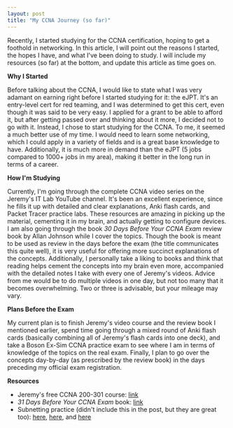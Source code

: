 ```yaml
---
layout: post
title: "My CCNA Journey (so far)"
---
```


Recently, I started studying for the CCNA certification, hoping to get a foothold in networking. In this article, I will point out the reasons I started, the hopes I have, and what I've been doing to study. I will include my resources (so far) at the bottom, and update this article as time goes on. 

**Why I Started**

Before talking about the CCNA, I would like to state what I was very adamant on earning right before I started studying for it: the eJPT. It's an entry-level cert for red teaming, and I was determined to get this cert, even though it was said to be very easy. I applied for a grant to be able to afford it, but after getting passed over and thinking about it more, I decided not to go with it. Instead, I chose to start studying for the CCNA. To me, it seemed a much better use of my time. I would need to learn some networking, which I could apply in a variety of fields and is a great base knowledge to have. Additionally, it is much more in demand than the eJPT (5 jobs compared to 1000+ jobs in my area), making it better in the long run in terms of a career. 

**How I'm Studying**

Currently, I'm going through the complete CCNA video series on the Jeremy's IT Lab YouTube channel. It's been an excellent experience, since he fills it up with detailed and clear explanations, Anki flash cards, and Packet Tracer practice labs. These resources are amazing in picking up the material, cementing it in my brain, and actually getting to configure devices. I am also going through the book *30 Days Before Your CCNA Exam* review book by Allan Johnson while I cover the topics. Though the book is meant to be used as review in the days before the exam (the title communicates this quite well), it is very useful for offering more succinct explanations of the concepts. Additionally, I personally take a liking to books and think that reading helps cement the concepts into my brain even more, accompanied with the detailed notes I take with every one of Jeremy's videos. Advice from me would be to do multiple videos in one day, but not too many that it becomes overwhelming. Two or three is advisable, but your mileage may vary. 

**Plans Before the Exam**

My current plan is to finish Jeremy's video course and the review book I mentioned earlier, spend time going through a mixed round of Anki flash cards (basically combining all of Jeremy's flash cards into one deck), and take a Boson Ex-Sim CCNA practice exam to see where I am in terms of knowledge of the topics on the real exam. Finally, I plan to go over the concepts day-by-day (as prescribed by the review book) in the days preceding my official exam registration.

**Resources**

* Jeremy's free CCNA 200-301 course: [link](https://yewtu.be/channel/UC0Q7Hlz75NYhYAuq6O0fqHw)
* *31 Days Before Your CCNA Exam* book: [link](https://www.amazon.com/Days-Before-your-CCNA-Exam/dp/0135964083)
* Subnetting practice (didn't include this in the post, but they are great too): [here](https://subnetting.org), [here](https://subnettingpractice.com), and [here](https://subnettingquestions.com)
